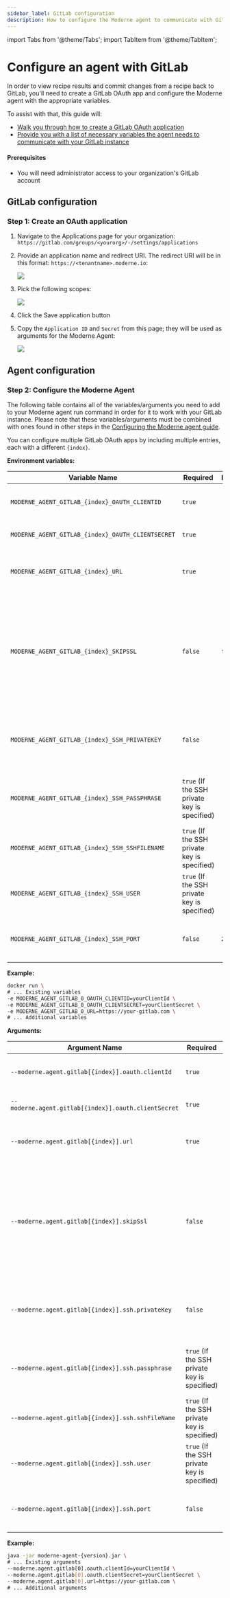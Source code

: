 ```yaml
---
sidebar_label: GitLab configuration
description: How to configure the Moderne agent to communicate with GitLab.
---
```


import Tabs from '@theme/Tabs';
import TabItem from '@theme/TabItem';

# Configure an agent with GitLab

In order to view recipe results and commit changes from a recipe back to GitLab, you'll need to create a GitLab OAuth app and configure the Moderne agent with the appropriate variables.

To assist with that, this guide will:

* [Walk you through how to create a GitLab OAuth application](#step-1-create-an-oauth-application)
* [Provide you with a list of necessary variables the agent needs to communicate with your GitLab instance](#step-2-configure-the-moderne-agent)

#### Prerequisites

* You will need administrator access to your organization's GitLab account

## GitLab configuration

### Step 1: Create an OAuth application

1. Navigate to the Applications page for your organization: `https://gitlab.com/groups/<yourorg>/-/settings/applications`
2.  Provide an application name and redirect URI. The redirect URI will be in this format: `https://<tenantname>.moderne.io`:

    ![](./assets/gl-app-page.png)

3.  Pick the following scopes:

    ![](./assets/gl-scopes.png)

4. Click the Save application button
5.  Copy the `Application ID` and `Secret` from this page; they will be used as arguments for the Moderne Agent:

    ![](./assets/gl-secrets.png)   

## Agent configuration

### Step 2: Configure the Moderne Agent

The following table contains all of the variables/arguments you need to add to your Moderne agent run command in order for it to work with your GitLab instance. Please note that these variables/arguments must be combined with ones found in other steps in the [Configuring the Moderne agent guide](./agent-config.md).

You can configure multiple GitLab OAuth apps by including multiple entries, each with a different `{index}`.

<Tabs groupId="agent-type">
<TabItem value="oci-container" label="OCI Container">

**Environment variables:**

| Variable Name                                     | Required                                     | Default | Description                                                                                                                                                            |
|---------------------------------------------------|----------------------------------------------|---------|------------------------------------------------------------------------------------------------------------------------------------------------------------------------|
| `MODERNE_AGENT_GITLAB_{index}_OAUTH_CLIENTID`     | `true`                                       |         | The application id configured in GitLab.                                                                                                                               |
| `MODERNE_AGENT_GITLAB_{index}_OAUTH_CLIENTSECRET` | `true`                                       |         | The secret configured in GitLab.                                                                                                                                       |
| `MODERNE_AGENT_GITLAB_{index}_URL`                | `true`                                       |         | The fully-qualified hostname of your GitLab instance.                                                                                                                  |
| `MODERNE_AGENT_GITLAB_{index}_SKIPSSL`            | `false`                                      | `false` | Specifies whether or not to skip SSL validation for HTTP connections to this GitLab instance. This must be set to `true` if you use a self-signed SSL/TLS certificate. |
| `MODERNE_AGENT_GITLAB_{index}_SSH_PRIVATEKEY`     | `false`                                      |         | The SSH private key used to establish a SSH connection with GitLab.                                                                                                    |
| `MODERNE_AGENT_GITLAB_{index}_SSH_PASSPHRASE`     | `true` (If the SSH private key is specified) |         | The passphrase used to encrypt the SSH private key.                                                                                                                    |
| `MODERNE_AGENT_GITLAB_{index}_SSH_SSHFILENAME`    | `true` (If the SSH private key is specified) |         | The file name of the private key, which the agent will store locally.                                                                                                  |
| `MODERNE_AGENT_GITLAB_{index}_SSH_USER`           | `true` (If the SSH private key is specified) |         | The username used for SSH communication with GitLab.                                                                                                                   |
| `MODERNE_AGENT_GITLAB_{index}_SSH_PORT`           | `false`                                      | `22`    | The port used to communicate via SSH with GitLab.                                                                                                                      |

**Example:**

```bash
docker run \
# ... Existing variables
-e MODERNE_AGENT_GITLAB_0_OAUTH_CLIENTID=yourClientId \
-e MODERNE_AGENT_GITLAB_0_OAUTH_CLIENTSECRET=yourClientSecret \
-e MODERNE_AGENT_GITLAB_0_URL=https://your-gitlab.com \
# ... Additional variables
```
</TabItem>

<TabItem value="executable-jar" label="Executable JAR">

**Arguments:**

| Argument Name                                        | Required                                     | Default | Description                                                                                                                                                            |
|------------------------------------------------------|----------------------------------------------|---------|------------------------------------------------------------------------------------------------------------------------------------------------------------------------|
| `--moderne.agent.gitlab[{index}].oauth.clientId`     | `true`                                       |         | The application id configured in GitLab.                                                                                                                               |
| `--moderne.agent.gitlab[{index}].oauth.clientSecret` | `true`                                       |         | The secret configured in GitLab.                                                                                                                                       |
| `--moderne.agent.gitlab[{index}].url`                | `true`                                       |         | The fully-qualified hostname of your GitLab instance.                                                                                                                  |
| `--moderne.agent.gitlab[{index}].skipSsl`            | `false`                                      | `false` | Specifies whether or not to skip SSL validation for HTTP connections to this GitLab instance. This must be set to `true` if you use a self-signed SSL/TLS certificate. |
| `--moderne.agent.gitlab[{index}].ssh.privateKey`     | `false`                                      |         | The SSH private key used to establish a SSH connection with GitLab.                                                                                                    |
| `--moderne.agent.gitlab[{index}].ssh.passphrase`     | `true` (If the SSH private key is specified) |         | The passphrase used to encrypt the SSH private key.                                                                                                                    |
| `--moderne.agent.gitlab[{index}].ssh.sshFileName`    | `true` (If the SSH private key is specified) |         | The file name of the private key, which the agent will store locally.                                                                                                  |
| `--moderne.agent.gitlab[{index}].ssh.user`           | `true` (If the SSH private key is specified) |         | The username used for SSH communication with GitLab.                                                                                                                   |
| `--moderne.agent.gitlab[{index}].ssh.port`           | `false`                                      | `22`    | The port used to communicate via SSH with GitLab.                                                                                                                      |

**Example:**

```bash
java -jar moderne-agent-{version}.jar \
# ... Existing arguments
--moderne.agent.gitlab[0].oauth.clientId=yourClientId \
--moderne.agent.gitlab[0].oauth.clientSecret=yourClientSecret \
--moderne.agent.gitlab[0].url=https://your-gitlab.com \
# ... Additional arguments
```
</TabItem>
</Tabs>
